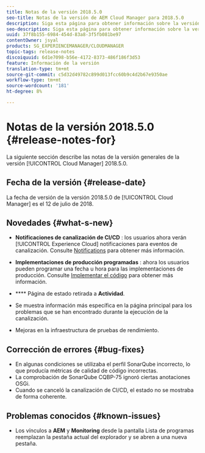 ```yaml
---
title: Notas de la versión 2018.5.0
seo-title: Notas de la versión de AEM Cloud Manager para 2018.5.0
description: Siga esta página para obtener información sobre la versión 2018.5.0 de Cloud Manager.
seo-description: Siga esta página para obtener información sobre la versión 2018.5.0 de AEM Cloud Manager.
uuid: 37f8b155-6984-454d-83a8-3f5fb081be97
contentOwner: jsyal
products: SG_EXPERIENCEMANAGER/CLOUDMANAGER
topic-tags: release-notes
discoiquuid: 6d1e7098-b56e-4172-8373-486f186f3d53
feature: Información de la versión
translation-type: tm+mt
source-git-commit: c5d32d49782c899d013fcc60b9c4d2b67e9350ae
workflow-type: tm+mt
source-wordcount: '181'
ht-degree: 8%

---
```



# Notas de la versión 2018.5.0 {#release-notes-for}

La siguiente sección describe las notas de la versión generales de la versión [!UICONTROL Cloud Manager] 2018.5.0.

## Fecha de la versión {#release-date}

La fecha de versión de la versión 2018.5.0 de [!UICONTROL Cloud Manager] es el 12 de julio de 2018.

## Novedades {#what-s-new}

* **Notificaciones de canalización de CI/CD** : los usuarios ahora verán  [!UICONTROL Experience Cloud] notificaciones para eventos de canalización. Consulte [Notifications](notifications.md) para obtener más información.

* **Implementaciones de producción programadas** : ahora los usuarios pueden programar una fecha u hora para las implementaciones de producción. Consulte [Implementar el código](deploying-code.md) para obtener más información.

* **** Página de estado retirada a  **Actividad**.

* Se muestra información más específica en la página principal para los problemas que se han encontrado durante la ejecución de la canalización.
* Mejoras en la infraestructura de pruebas de rendimiento.

## Corrección de errores {#bug-fixes}

* En algunas condiciones se utilizaba el perfil SonarQube incorrecto, lo que producía métricas de calidad de código incorrectas.
* La comprobación de SonarQube CQBP-75 ignoró ciertas anotaciones OSGi.
* Cuando se canceló la canalización de CI/CD, el estado no se mostraba de forma coherente.

## Problemas conocidos {#known-issues}

* Los vínculos a **AEM** y **Monitoring** desde la pantalla Lista de programas reemplazan la pestaña actual del explorador y se abren a una nueva pestaña.

